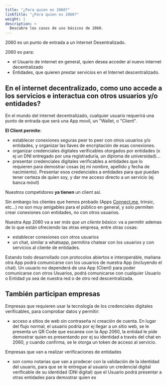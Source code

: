 ```yaml
---
title: "¿Para quien es 2060?"
linkTitle: "¿Para quien es 2060?"
weight: 1
description: >
  Descubre los casos de uso básicos de 2060.
---
```


2060 es un punto de entrada a un Internet Desentralizado.

2060 es para:

- el Usuario de internet en general, quien desea acceder al nuevo internet decentralizado
- Entidades, que quieren prestar servicios en el Internet descentralizado.


## En el internet decentralizado, como uno accede a los servicios e interactua con otros usuarios y/o entidades?

En el mundo del internet decentralizado, cualquier usuario requerirá una punto de entrada que será una App movil, un "Wallet, o "Client". 

**El Client permite**:

- establecer conexiones seguras peer to peer con otros usuarios y/o entidades, y organizar las llaves de encriptación de esas conexiones.
- organizar credenciales digitales verificables otorgados por entidades (x ej un DNI entregado por una registraduría, un diploma de universidad)...
- presentar credenciales digitales verificables a entidades que lo requieren para demostrar cosas (ej mi nombre, apellido y fecha de nacimiento). Presentar esos credenciales a entidades para que puedan tener certeza de quien soy, y dar me acceso directo a un servicio (ej banca móvil)

Nuestros competidores **ya tienen** un client así.

Sin embargo los clientes que hemos probado (Apps [Connect.me](https://connect.me/), trinsic, etc...) no son muy amigables para el público en general, y solo permiten crear conexiones con entidades, no con otros usuarios.

Nuestra App 2060 va a ser *más que un cliente básico*: va a permitir ademas de lo que están ofreciendo las otras empresa, entre otras cosas:
- establecer conexiones con otros usuarios
- un chat, similar a whatsapp, permitira chatear con los usuarios y con servicios al cliente de entidades.

Estando todo desarrollado con protocolos abiertos e interoperable, mañana otra App podrá comunicarse con los usuarios de nuestra App (incluyendo el chat). Un usuario no dependerá de una App (Client) para poder comunicarse con otros Usuarios, podrá comunicarse con cualquier Usuario o Entidad ya sea de nuestra red o de otro red descentralizada.



## También participan empresas

Empresas que requieren usar la tecnología de los credenciales digitales verificables, para comprobar datos y permitir:
- acceso a sitios de web sin contraseña ni creación de cuenta. En lugar del flujo normal, el usuario podría por ej llegar a un sitio web, se le presenta un QR Code que escanea con la App 2060, la entidad le pide demostrar quien es presentando por ej su identidad a través del chat en 2060, y cuando confirma, se le otorga un token de acceso al servicio.

Empresas que van a realizar verificaciones de entidades
- son como notarias que van a prodecer con la validación de la identidad del usuario, para que se le entregue al usuario un credencial digital verificable de su identidad (DNI digital) que el Usuario podrá presentar a otras entidades para demostrar quien es

